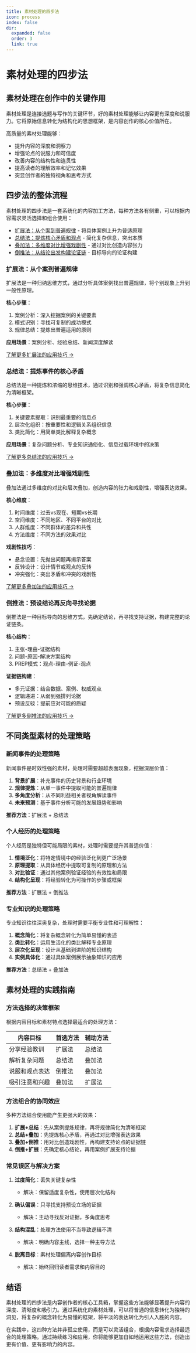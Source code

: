 ```yaml
---
title: 素材处理的四步法
icon: process
index: false
dir:
  expanded: false
  order: 3
  link: true
---
```


# 素材处理的四步法

## 素材处理在创作中的关键作用

素材处理是连接选题与写作的关键环节，好的素材处理能够让内容更有深度和说服力。它将原始信息转化为结构化的思想框架，是内容创作的核心价值所在。

高质量的素材处理能够：
- 提升内容的深度和洞察力
- 增强论点的说服力和可信度
- 改善内容的结构性和连贯性
- 提高读者的理解效率和记忆效果
- 突显创作者的独特视角和思考方式

## 四步法的整体流程

素材处理的四步法是一套系统化的内容加工方法，每种方法各有侧重，可以根据内容需求灵活选择和组合使用：

- [扩展法：从个案到普遍规律](./扩展法从单一案例延伸出普遍规律.md) - 将具体案例上升为普适原理
- [总结法：提炼核心矛盾和观点](./总结法提炼事件的核心矛盾.md) - 简化复杂信息，突出本质
- [叠加法：多维度对比增强戏剧性](./叠加法多维度对比增强戏剧性.md) - 通过对比创造内容张力
- [倒推法：从结论出发构建论证链](./倒推法预设结论再反向寻找论据.md) - 目标导向的论证构建

### 扩展法：从个案到普遍规律

扩展法是一种归纳思维方式，通过分析具体案例找出普遍规律，将个别现象上升到一般性原理。

**核心步骤**：
1. 案例分析：深入挖掘案例的关键要素
2. 模式识别：寻找可复制的成功模式
3. 规律总结：提炼出普遍适用的原则

**应用场景**：案例分析、经验总结、新闻深度解读

[了解更多扩展法的应用技巧 →](./扩展法从单一案例延伸出普遍规律.md)

### 总结法：提炼事件的核心矛盾

总结法是一种提炼和浓缩的思维技术，通过识别和强调核心矛盾，将复杂信息简化为清晰框架。

**核心步骤**：
1. 关键要素提取：识别最重要的信息点
2. 层次化组织：按重要性和逻辑关系组织信息
3. 类比简化：用简单类比解释复杂概念

**应用场景**：复杂问题分析、专业知识通俗化、信息过载环境中的决策

[了解更多总结法的应用技巧 →](./总结法提炼事件的核心矛盾.md)

### 叠加法：多维度对比增强戏剧性

叠加法通过多维度的对比和层次叠加，创造内容的张力和戏剧性，增强表达效果。

**核心维度**：
1. 时间维度：过去vs现在、短期vs长期
2. 空间维度：不同地区、不同平台的对比
3. 人群维度：不同群体的差异和共性
4. 方法维度：不同方法的效果对比

**戏剧性技巧**：
- 悬念设置：先抛出问题再揭示答案
- 反转设计：设计情节或观点的反转
- 冲突强化：突出矛盾和冲突的戏剧性

[了解更多叠加法的应用技巧 →](./叠加法多维度对比增强戏剧性.md)

### 倒推法：预设结论再反向寻找论据

倒推法是一种目标导向的思维方式，先确定结论，再寻找支持证据，构建完整的论证链条。

**核心结构**：
1. 主张-理由-证据结构
2. 问题-原因-解决方案结构
3. PREP模式：观点-理由-例证-观点

**证据链构建**：
- 多元证据：结合数据、案例、权威观点
- 逻辑递进：从弱到强排列论据
- 预设反驳：提前应对可能的质疑

[了解更多倒推法的应用技巧 →](./倒推法预设结论再反向寻找论据.md)

## 不同类型素材的处理策略

### 新闻事件的处理策略

新闻事件是时效性强的素材，处理时需要超越表面现象，挖掘深层价值：

1. **背景扩展**：补充事件的历史背景和行业环境
2. **规律提炼**：从单一事件中提取可能的普遍规律
3. **多角度分析**：从不同利益相关者视角解读事件
4. **未来预测**：基于事件分析可能的发展趋势和影响

**推荐方法**：扩展法 + 总结法

### 个人经历的处理策略

个人经历是独特但可能局限的素材，处理时需要提升其普适价值：

1. **情境泛化**：将特定情境中的经验泛化到更广泛场景
2. **原理提取**：从具体经历中提取可复制的原理和方法
3. **对比验证**：通过其他案例验证经验的有效性和局限
4. **结构化呈现**：将经验转化为可操作的步骤或框架

**推荐方法**：扩展法 + 倒推法

### 专业知识的处理策略

专业知识往往深奥复杂，处理时需要平衡专业性和可理解性：

1. **概念简化**：将复杂概念转化为简单易懂的表述
2. **类比转化**：运用生活化的类比解释专业原理
3. **层次化呈现**：设计从基础到进阶的知识结构
4. **实例具体化**：通过具体案例展示抽象知识的应用

**推荐方法**：总结法 + 叠加法

## 素材处理的实践指南

### 方法选择的决策框架

根据内容目标和素材特点选择最适合的处理方法：

| 内容目标 | 首选方法 | 辅助方法 |
|---------|---------|---------|
| 分享经验教训 | 扩展法 | 总结法 |
| 解析复杂问题 | 总结法 | 叠加法 |
| 说服和观点表达 | 倒推法 | 叠加法 |
| 吸引注意和兴趣 | 叠加法 | 扩展法 |

### 方法组合的协同效应

多种方法结合使用能产生更强大的效果：

1. **扩展+总结**：先从案例提炼规律，再将规律简化为清晰框架
2. **总结+叠加**：先提炼核心矛盾，再通过对比增强表达效果
3. **叠加+倒推**：用对比创造戏剧性，再构建支持论点的证据链
4. **倒推+扩展**：先确定核心结论，再用案例扩展支持论据

### 常见误区与解决方案

1. **过度简化**：丢失关键复杂性
   - 解决：保留适度复杂性，使用层次化结构

2. **确认偏误**：只寻找支持预设立场的证据
   - 解决：主动寻找反对证据，多角度思考

3. **结构混乱**：处理方法使用不当导致逻辑不清
   - 解决：明确内容主线，选择一种主导方法

4. **脱离目标**：素材处理偏离内容创作目标
   - 解决：始终回归读者需求和内容目的

## 结语

素材处理的四步法是内容创作者的核心工具箱，掌握这些方法能够显著提升内容的深度、清晰度和吸引力。通过系统化的素材处理，可以将普通的信息转化为独特的洞见，将复杂的概念转化为易懂的框架，将平淡的表达转化为引人入胜的内容。

在实践中，这四种方法并非孤立使用，而是可以灵活组合，根据内容需求选择最适合的处理策略。通过持续练习和应用，你将能够更加自如地运用这些方法，创造出更有价值、更有影响力的内容。
